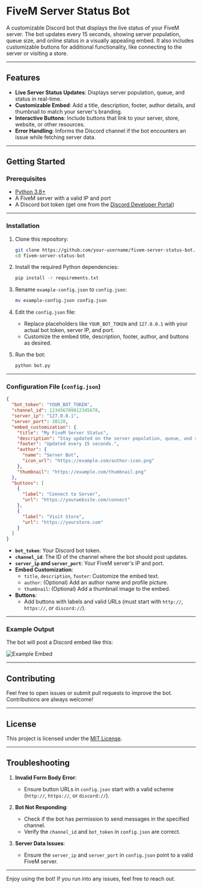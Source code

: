 # FiveM Server Status Bot

A customizable Discord bot that displays the live status of your FiveM server. The bot updates every 15 seconds, showing server population, queue size, and online status in a visually appealing embed. It also includes customizable buttons for additional functionality, like connecting to the server or visiting a store.

---

## Features
- **Live Server Status Updates**: Displays server population, queue, and status in real-time.
- **Customizable Embed**: Add a title, description, footer, author details, and thumbnail to match your server's branding.
- **Interactive Buttons**: Include buttons that link to your server, store, website, or other resources.
- **Error Handling**: Informs the Discord channel if the bot encounters an issue while fetching server data.

---

## Getting Started

### Prerequisites
- [Python 3.8+](https://www.python.org/downloads/)
- A FiveM server with a valid IP and port
- A Discord bot token (get one from the [Discord Developer Portal](https://discord.com/developers/applications))

---

### Installation

1. Clone this repository:
   ```bash
   git clone https://github.com/your-username/fivem-server-status-bot.git
   cd fivem-server-status-bot
   ```

2. Install the required Python dependencies:
   ```bash
   pip install -r requirements.txt
   ```

3. Rename `example-config.json` to `config.json`:
   ```bash
   mv example-config.json config.json
   ```

4. Edit the `config.json` file:
   - Replace placeholders like `YOUR_BOT_TOKEN` and `127.0.0.1` with your actual bot token, server IP, and port.
   - Customize the embed title, description, footer, author, and buttons as desired.

5. Run the bot:
   ```bash
   python bot.py
   ```

---

### Configuration File (`config.json`)

```json
{
  "bot_token": "YOUR_BOT_TOKEN",
  "channel_id": 123456789012345678,
  "server_ip": "127.0.0.1",
  "server_port": 30120,
  "embed_customization": {
    "title": "My FiveM Server Status",
    "description": "Stay updated on the server population, queue, and status.",
    "footer": "Updated every 15 seconds.",
    "author": {
      "name": "Server Bot",
      "icon_url": "https://example.com/author-icon.png"
    },
    "thumbnail": "https://example.com/thumbnail.png"
  },
  "buttons": [
    {
      "label": "Connect to Server",
      "url": "https://yourwebsite.com/connect"
    },
    {
      "label": "Visit Store",
      "url": "https://yourstore.com"
    }
  ]
}
```

- **`bot_token`**: Your Discord bot token.
- **`channel_id`**: The ID of the channel where the bot should post updates.
- **`server_ip` and `server_port`**: Your FiveM server's IP and port.
- **Embed Customization**:
  - `title`, `description`, `footer`: Customize the embed text.
  - `author`: (Optional) Add an author name and profile picture.
  - `thumbnail`: (Optional) Add a thumbnail image to the embed.
- **Buttons**:
  - Add buttons with labels and valid URLs (must start with `http://`, `https://`, or `discord://`).

---

### Example Output
The bot will post a Discord embed like this:

![Example Embed](https://i.imgur.com/4zHX1tZ.png)

---

## Contributing
Feel free to open issues or submit pull requests to improve the bot. Contributions are always welcome!

---

## License
This project is licensed under the [MIT License](LICENSE).

---

## Troubleshooting
1. **Invalid Form Body Error**:
   - Ensure button URLs in `config.json` start with a valid scheme (`http://`, `https://`, or `discord://`).

2. **Bot Not Responding**:
   - Check if the bot has permission to send messages in the specified channel.
   - Verify the `channel_id` and `bot_token` in `config.json` are correct.

3. **Server Data Issues**:
   - Ensure the `server_ip` and `server_port` in `config.json` point to a valid FiveM server.

---

Enjoy using the bot! If you run into any issues, feel free to reach out.
